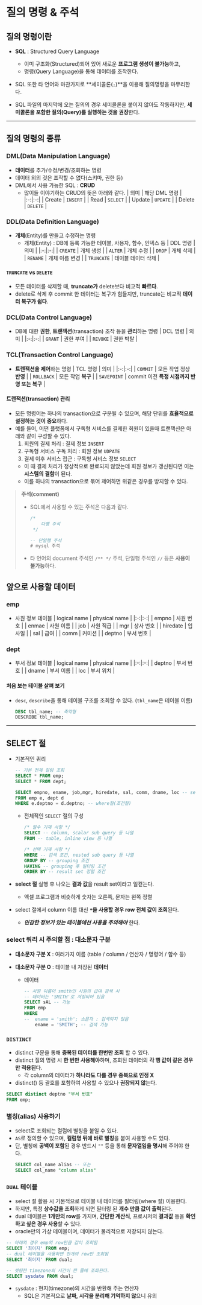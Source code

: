 # 질의 명령 & 주석

## 질의 명령이란

- **SQL** : Structured Query Language

  - 이미 구조화(Structured)되어 있어 새로운 **프로그램 생성이 불가능**하고,
  - 명령(Query Language)을 통해 데이터를 조작한다.

- SQL 또한 타 언어와 마찬가지로 **세미콜론(`;`)**을 이용해 질의명령을 마무리한다.
- SQL 파일의 마지막에 오는 질의의 경우 세미콜론을 붙이지 않아도 작동하지만, **세미콜론을 포함한 질의(Query)를 실행하는 것을 권장**한다.

---

## 질의 명령의 종류

### DML(Data Manipulation Language)

- **데이터**를 추가/수정/변경/조회하는 명령
- 데이터 외의 것은 조작할 수 없다(스키마, 권한 등)
- DML에서 사용 가능한 SQL : **CRUD**
  - 많이들 이야기하는 CRUD의 뜻은 아래와 같다.
    | 의미 | 해당 DML 명령 |
    |:-:|:-:|
    | Create | `INSERT` |
    | Read | `SELECT` |
    | Update | `UPDATE` |
    | Delete | `DELETE` |

### DDL(Data Definition Language)

- **개체**(Entity)를 만들고 수정하는 명령
  - 개체(Entity) : DB에 등록 가능한 테이블, 사용자, 함수, 인덱스 등
    | DDL 명령 | 의미 |
    |:-:|:-:|
    | `CREATE` | 개체 생성 |
    | `ALTER` | 개체 수정 |
    | `DROP` | 개체 삭제 |
    | `RENAME` | 개체 이름 변경 |
    | `TRUNCATE` | 테이블 데이터 삭제 |

#### `TRUNCATE` vs `DELETE`

- 모든 데이터를 삭제할 때, **truncate가** delete보다 비교적 **빠르다**.
- delete로 삭제 후 commit 한 데이터는 복구가 힘들지만, truncate는 비교적 **데이터 복구가 쉽다**.

### DCL(Data Control Language)

- DB에 대한 **권한**, **트랜잭션**(transaction) 조작 등을 **관리**하는 명령
  | DCL 명령 | 의미 |
  |:-:|:-:|
  | `GRANT` | 권한 부여 |
  | `REVOKE` | 권한 박탈 |

### TCL(Transaction Control Language)

- **트랜잭션을 제어**하는 명령
  | TCL 명령 | 의미 |
  |:-:|:-:|
  | `COMMIT` | 모든 작업 정상 **반영** |
  | `ROLLBACK` | 모든 작업 **복구** |
  | `SAVEPOINT` | commit 이전 **특정 시점까지 반영 또는 복구** |

#### 트랜잭션(transaction) 관리

- 모든 명령어는 하나의 transaction으로 구분될 수 있으며, 해당 단위를 **효율적으로 설정하는 것이 중요**하다.
- 예를 들어, 어떤 플랫폼에서 구독형 서비스를 결제한 회원이 있을때 트랜잭션은 아래와 같이 구성할 수 있다.
  1. 회원의 결제 처리 : 결제 정보 `INSERT`
  2. 구독형 서비스 구독 처리 : 회원 정보 `UDPATE`
  3. 결제 이후 서비스 접근 : 구독형 서비스 정보 `SELECT`
  - 이 때 결제 처리가 정상적으로 완료되지 않았는데 회원 정보가 갱신된다면 이는 **시스템의 결함**이 된다.
  - 이를 하나의 transaction으로 묶어 제어하면 위같은 경우를 방지할 수 있다.

> **주석(comment)**
>
> - SQL에서 사용할 수 있는 주석은 다음과 같다.
>
>   ```sql
>   /*
>       다행 주석
>    */
>
>   -- 단일행 주석
>   # mysql 주석
>   ```
>
> - 타 언어의 document 주석인 `/** */` 주석, 단일행 주석인 `//` 등은 **사용이 불가능**하다.

## 앞으로 사용할 데이터

### emp

- 사원 정보 테이블
  | logical name | physical name |
  |:-:|:-:|
  | empno | 사원 번호 |
  | enmae | 사원 이름 |
  | job | 사원 직급 |
  | mgr | 상사 번호 |
  | hiredate | 입사일 |
  | sal | 급여 |
  | comm | 커미션 |
  | deptno | 부서 번호 |

### dept

- 부서 정보 테이블
  | logical name | physical name |
  |:-:|:-:|
  | deptno | 부서 번호 |
  | dname | 부서 이름 |
  | loc | 부서 위치 |

#### 처음 보는 테이블 살펴 보기

- `desc`, `describe`을 통해 테이블 구조를 조회할 수 있다. (`tbl_name`은 테이블 이름)
  ```sql
  DESC tbl_name; -- 축약형
  DESCRIBE tbl_name;
  ```

---

## SELECT 절

- 기본적인 쿼리

  ```sql
  -- 기본 전체 컬럼 조회
  SELECT * FROM emp;
  SELECT * FROM dept;

  SELECT empno, ename, job,mgr, hiredate, sal, comm, dname, loc -- select 절
  FROM emp e, dept d
  WHERE e.deptno = d.deptno; -- where절(조건절)
  ```

  - 전체적인 `SELECT` 절의 구성

    ```sql
    /* 필수 기재 사항 */
    SELECT -- column, scalar sub query 등 나열
    FROM -- table, inline view 등 나열

    /* 선택 기재 사항 */
    WHERE -- 검색 조건, nested sub query 등 나열
    GROUP BY -- grouping 조건
    HAVING -- grouping 후 필터링 조건
    ORDER BY -- result set 정렬 조건
    ```

- **select 절** 실행 후 나오는 **결과 값**을 result set이라고 일컫는다.
  - 엑셀 프로그램과 비슷하게 숫자는 오른쪽, 문자는 왼쪽 정렬
- select 절에서 column 이름 대신 **`*`을 사용할 경우 row 전체 값이 조회**된다.
  - **_민감한 정보가 있는 테이블에선 사용을 주의해야_** 한다.

### select 쿼리 시 주의할 점 : 대소문자 구분

- **대소문자 구분 X** : 여러가지 이름 (table / column / 연산자 / 명령어 / 함수 등)
- **대소문자 구분 O** : 테이블 내 저장된 **데이터**

  - 데이터
    ```sql
    -- 사원 이름이 smith인 사원의 급여 검색 시
    -- 데이터는 'SMITH'로 저장되어 있음
    SELECT sAL -- 가능
    FROM emp
    WHERE
    --  ename = 'smith'; 소문자 : 검색되지 않음
        ename = 'SMITH'; -- 검색 가능
    ```

### `DISTINCT`

- distinct 구문을 통해 **중복된 데이터를 한번만 조회** 할 수 있다.
- distinct 질의 명령 시 **한 번만 사용해야**하며, 조회된 데이터의 **각 행 값이 같은 경우만 적용된**다.
  - 각 column의 데이터가 **하나라도 다를 경우 중복으로 인정 X**
- distinct() 등 괄호를 포함하여 사용할 수 있으나 **권장되지 않**는다.

```sql
SELECT distinct deptno "부서 번호"
FROM emp;
```

### 별칭(alias) 사용하기

- select로 조회되는 컬럼에 별칭을 붙일 수 있다.
- `AS`로 정의할 수 있으며, **컬럼명 뒤에 바로 별칭**을 붙여 사용할 수도 있다.
- 단, 별칭에 **공백이 포함**된 경우 반드시 `""` 등을 통해 **문자열임을 명시**해 주어야 한다.
  ```sql
  SELECT col_name alias -- 또는
  SELECT col_name "column alias"
  ```

### `DUAL` 테이블

- select 절 활용 시 기본적으로 테이블 내 데이터를 필터링(where 절) 이용한다.
- 하지만, 특정 **상수값을 조회**하게 되면 필터링 된 **개수 만큼 값이 출력**된다.
- dual 테이블은 **1개만의 row**를 가지며, **간단한 계산식**, 프로시저의 **결과값** 등을 **확인하고 싶은 경우 사용**할 수 있다.
- oracle만의 가상 테이블이며, 데이터가 물리적으로 저장되지 않는다.

```sql
-- 아래의 경우 emp의 row만큼 값이 조회됨
SELECT '최이지' FROM emp;
-- dual 테이블을 사용하면 한개의 row만 조회됨
SELECT '최이지' FROM dual;

-- 셋팅한 timezone의 시간이 한 줄에 조회된다.
SELECT sysdate FROM dual;
```

- `sysdate` : 현지(timezone)의 시간을 반환해 주는 연산자
  - SQL은 기본적으로 **날짜, 시각을 분리해 기억하지 않**으니 유의
